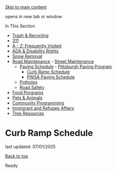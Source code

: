 [Skip to main content](https://www.pittsburghpa.gov/Resident-Services/Road-Maintenance/Paving-Schedule/Curb-Ramp-Schedule#main-content)

opens in new tab or window

In This Section

- [Trash & Recycling](https://www.pittsburghpa.gov/Resident-Services/Trash-Recycling)
- [311](https://www.pittsburghpa.gov/Resident-Services/311)
- [A - Z: Frequently Visited](https://www.pittsburghpa.gov/Resident-Services/A-Z-Frequently-Visited)
- [ADA & Disability Rights](https://www.pittsburghpa.gov/Resident-Services/ADA-Disability-Rights)
- [Snow Removal](https://www.pittsburghpa.gov/Resident-Services/Snow-Removal)
- [Road Maintenance](https://www.pittsburghpa.gov/Resident-Services/Road-Maintenance)  - [Street Maintenance](https://www.pittsburghpa.gov/Resident-Services/Road-Maintenance/Street-Maintenance)
  - [Paving Schedule](https://www.pittsburghpa.gov/Resident-Services/Road-Maintenance/Paving-Schedule)    - [Pittsburgh Paving Program](https://www.pittsburghpa.gov/Resident-Services/Road-Maintenance/Paving-Schedule/Pittsburgh-Paving-Program)
    - [Curb Ramp Schedule](https://www.pittsburghpa.gov/Resident-Services/Road-Maintenance/Paving-Schedule/Curb-Ramp-Schedule)
    - [PWSA Paving Schedule](https://www.pittsburghpa.gov/Resident-Services/Road-Maintenance/Paving-Schedule/PWSA-Paving-Schedule)
  - [Potholes](https://www.pittsburghpa.gov/Resident-Services/Road-Maintenance/Potholes)
  - [Road Safety](https://www.pittsburghpa.gov/Resident-Services/Road-Maintenance/Road-Safety)
- [Food Programs](https://www.pittsburghpa.gov/Resident-Services/Food-Programs)
- [Pets & Animals](https://www.pittsburghpa.gov/Resident-Services/Pets-Animals)
- [Community Programming](https://www.pittsburghpa.gov/Resident-Services/Community-Programming)
- [Immigrant and Refugee Affairs](https://www.pittsburghpa.gov/Resident-Services/Immigrant-and-Refugee-Affairs)
- [Tree Resources](https://www.pittsburghpa.gov/Resident-Services/Tree-Resources)

# Curb Ramp Schedule

last updated: 07/01/2025

[Back to top](https://www.pittsburghpa.gov/Resident-Services/Road-Maintenance/Paving-Schedule/Curb-Ramp-Schedule#body-top)

Ready
